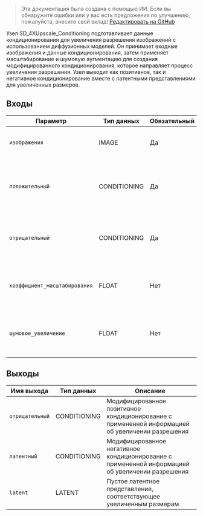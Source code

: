 > Эта документация была создана с помощью ИИ. Если вы обнаружите ошибки или у вас есть предложения по улучшению, пожалуйста, внесите свой вклад! [Редактировать на GitHub](https://github.com/Comfy-Org/embedded-docs/blob/main/comfyui_embedded_docs/docs/SD_4XUpscale_Conditioning/ru.md)

Узел SD_4XUpscale_Conditioning подготавливает данные кондиционирования для увеличения разрешения изображений с использованием диффузионных моделей. Он принимает входные изображения и данные кондиционирования, затем применяет масштабирование и шумовую аугментацию для создания модифицированного кондиционирования, которое направляет процесс увеличения разрешения. Узел выводит как позитивное, так и негативное кондиционирование вместе с латентными представлениями для увеличенных размеров.

## Входы

| Параметр | Тип данных | Обязательный | Диапазон | Описание |
|-----------|-----------|----------|-------|-------------|
| `изображения` | IMAGE | Да | - | Входные изображения для увеличения разрешения |
| `положительный` | CONDITIONING | Да | - | Позитивные данные кондиционирования, которые направляют генерацию к желаемому содержимому |
| `отрицательный` | CONDITIONING | Да | - | Негативные данные кондиционирования, которые отдаляют генерацию от нежелательного содержимого |
| `коэффициент_масштабирования` | FLOAT | Нет | 0.0 - 10.0 | Коэффициент масштабирования, применяемый к входным изображениям (по умолчанию: 4.0) |
| `шумовое_увеличение` | FLOAT | Нет | 0.0 - 1.0 | Уровень шума, добавляемого в процессе увеличения разрешения (по умолчанию: 0.0) |

## Выходы

| Имя выхода | Тип данных | Описание |
|-------------|-----------|-------------|
| `отрицательный` | CONDITIONING | Модифицированное позитивное кондиционирование с примененной информацией об увеличении разрешения |
| `латентный` | CONDITIONING | Модифицированное негативное кондиционирование с примененной информацией об увеличении разрешения |
| `latent` | LATENT | Пустое латентное представление, соответствующее увеличенным размерам |
